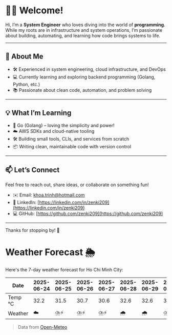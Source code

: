 # 👨‍💻 Welcome!

Hi, I’m a **System Engineer** who loves diving into the world of **programming**. While my roots are in infrastructure and system operations, I’m passionate about building, automating, and learning how code brings systems to life.

---

## 🚀 About Me

- 🛠️ Experienced in system engineering, cloud infrastructure, and DevOps
- 💻 Currently learning and exploring backend programming (Golang, Python, etc.)
- 📚 Passionate about clean code, automation, and problem solving

---

## 💡 What I’m Learning

- 🧠 Go (Golang) – loving the simplicity and power!
- ☁️ AWS SDKs and cloud-native tooling
- 🛠️ Building small tools, CLIs, and services from scratch
- 📦 Writing clean, maintainable code with version control

---

## 📫 Let’s Connect

Feel free to reach out, share ideas, or collaborate on something fun!

- ✉️ Email: khoa.trinh@hotmail.com
- 🔗 LinkedIn: [https://linkedin.com/in/zenki209](https://linkedin.com/in/zenki209)  
- 💻 GitHub: [https://github.com/zenki209](https://github.com/zenki209)

---

Thanks for stopping by! 🌱


# Weather Forecast 🌦️

Here's the 7-day weather forecast for Ho Chi Minh City:

| Date     | 2025-06-24 | 2025-06-25 | 2025-06-26 | 2025-06-27 | 2025-06-28 | 2025-06-29 | 2025-06-30 |
| -------- | ---------- | ---------- | ---------- | ---------- | ---------- | ---------- | ---------- |
| Temp °C  | 32.2       | 31.5       | 30.7       | 30.6       | 32.6       | 32.6       | 33.5       |
| Weather  | ☁️         | ⛈️⚡        | ⛈️⚡        | ⛈️⚡        | 🌧️         | 🌧️         | ⛈️         |


> Data from [Open-Meteo](https://open-meteo.com)